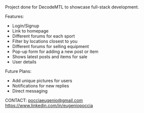 Project done for DecodeMTL to showcase full-stack development.

Features:
- Login/Signup
- Link to homepage
- Different forums for each sport
- Filter by locations closest to you
- Different forums for selling equipment
- Pop-up form for adding a new post or item
- Shows latest posts and items for sale
- User details

Future Plans: 
- Add unique pictures for users
- Notifications for new replies
- Direct messaging

CONTACT:
pocciaeugenio@gmail.com
https://www.linkedin.com/in/eugeniopoccia
